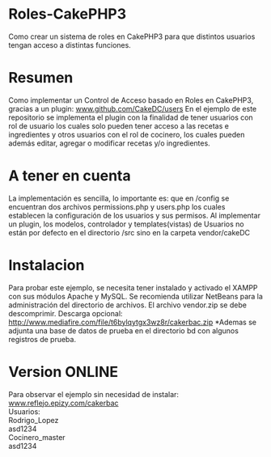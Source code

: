 # Roles-CakePHP3
Como crear un sistema de roles en CakePHP3 para que distintos usuarios tengan acceso a distintas funciones.

# Resumen
Como implementar un Control de Acceso basado en Roles en CakePHP3, gracias a un plugin: www.github.com/CakeDC/users En el ejemplo de este repositorio se implementa el plugin con la finalidad de tener usuarios con rol de usuario los cuales solo pueden tener acceso a las recetas e ingredientes y otros usuarios con el rol de cocinero, los cuales pueden además editar, agregar o modificar recetas y/o ingredientes.

# A tener en cuenta
La implementación es sencilla, lo importante es: que en /config se encuentran dos archivos permissions.php y users.php los cuales establecen la configuración de los usuarios y sus permisos. Al implementar un plugin, los modelos, controlador y templates(vistas) de Usuarios no están por defecto en el directorio /src sino en la carpeta vendor/cakeDC

# Instalacion
Para probar este ejemplo, se necesita tener instalado y activado el XAMPP con sus módulos Apache y MySQL. Se recomienda utilizar NetBeans para la administración del directorio de archivos. El archivo vendor.zip se debe descomprimir. Descarga opcional: http://www.mediafire.com/file/t6bylqytgx3wz8r/cakerbac.zip *Ademas se adjunta una base de datos de prueba en el directorio bd con algunos registros de prueba.

# Version ONLINE
Para observar el ejemplo sin necesidad de instalar: www.reflejo.epizy.com/cakerbac  
Usuarios:  
Rodrigo_Lopez  
asd1234  
Cocinero_master  
asd1234

